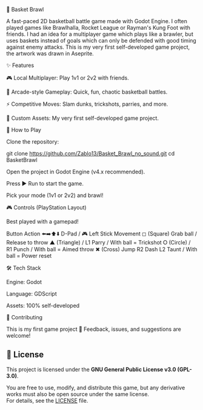 🏀 Basket Brawl

A fast-paced 2D basketball battle game made with Godot Engine. I often played games like Brawlhalla, Rocket League or Rayman's Kung Foot with friends. I had an idea for a multiplayer game which plays like a brawler, but uses baskets instead of goals which can only be defended with good timing against enemy attacks.
This is my very first self-developed game project, the artwork was drawn in Aseprite.

✨ Features

🎮 Local Multiplayer: Play 1v1 or 2v2 with friends.

🏀 Arcade-style Gameplay: Quick, fun, chaotic basketball battles.

⚡ Competitive Moves: Slam dunks, trickshots, parries, and more.

🎨 Custom Assets: My very first self-developed game project.



🚀 How to Play

Clone the repository:

git clone https://github.com/Zablo13/Basket_Brawl_no_sound.git
cd BasketBrawl


Open the project in Godot Engine (v4.x recommended).

Press ▶ Run to start the game.

Pick your mode (1v1 or 2v2) and brawl!



🎮 Controls (PlayStation Layout)

Best played with a gamepad!

Button                                         Action
⬅️➡️⬆️⬇️ D-Pad / 🎮 Left Stick        Movement
◻ (Square)	                            Grab ball / Release to throw
▲ (Triangle) / L1                        Parry / With ball = Trickshot
⭘ (Circle) / R1	                        Punch / With ball = Aimed throw
✖ (Cross)	                            Jump
R2	                                     Dash
L2	                                     Taunt / With ball = Power reset
  


🛠️ Tech Stack

Engine: Godot

Language: GDScript

Assets: 100% self-developed

🤝 Contributing

This is my first game project 🎉 Feedback, issues, and suggestions are welcome!

## 📜 License

This project is licensed under the **GNU General Public License v3.0 (GPL-3.0)**.

You are free to use, modify, and distribute this game, but any derivative works must also be open source under the same license.  
For details, see the [LICENSE](./LICENSE) file.

